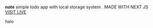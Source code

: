 **note**
simple todo app with local storage system . MADE WITH NEXT JS<br/>
[VISIT LIVE](https://todo-app-anish.vercel.app/)
 
halo
